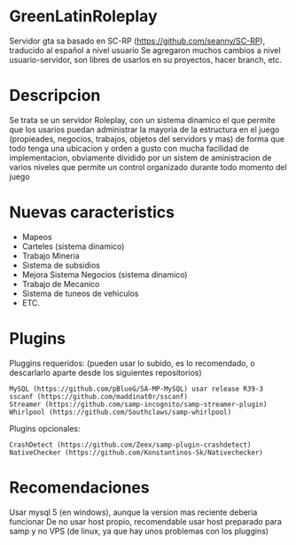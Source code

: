 # GreenLatinRoleplay
Servidor gta sa basado en SC-RP (https://github.com/seanny/SC-RP), traducido al español a nivel usuario
Se agregaron muchos cambios a nivel usuario-servidor, son libres de usarlos en su proyectos, hacer branch, etc.

# Descripcion
Se trata se un servidor Roleplay, con un sistema dinamico el que permite que los usarios 
puedan administrar la mayoria de la estructura en el juego (propieades, negocios, trabajos, objetos del servidors y mas)
de forma que todo tenga una ubicacion y orden a gusto con mucha facilidad de implementacion, obviamente dividido
por un sistem de aministracion de varios niveles que permite un control organizado durante todo momento del juego

# Nuevas caracteristics
- Mapeos
- Carteles (sistema dinamico)
- Trabajo Mineria
- Sistema de subsidios
- Mejora Sistema Negocios (sistema dinamico)
- Trabajo de Mecanico
- Sistema de tuneos de vehiculos
- ETC.

# Plugins

Pluggins requeridos: (pueden usar lo subido, es lo recomendado, o descarlarlo aparte desde los siguientes repositorios)

    MySQL (https://github.com/pBlueG/SA-MP-MySQL) usar release R39-3
    sscanf (https://github.com/maddinat0r/sscanf)
    Streamer (https://github.com/samp-incognito/samp-streamer-plugin)
    Whirlpool (https://github.com/Southclaws/samp-whirlpool)

Plugins opcionales:

    CrashDetect (https://github.com/Zeex/samp-plugin-crashdetect)
    NativeChecker (https://github.com/Konstantinos-Sk/Nativechecker)

# Recomendaciones

Usar mysql 5 (en windows), aunque la version mas reciente deberia funcionar
De no usar host propio, recomendable usar host preparado para samp y no VPS (de linux, ya que hay unos problemas con los pluggins)
